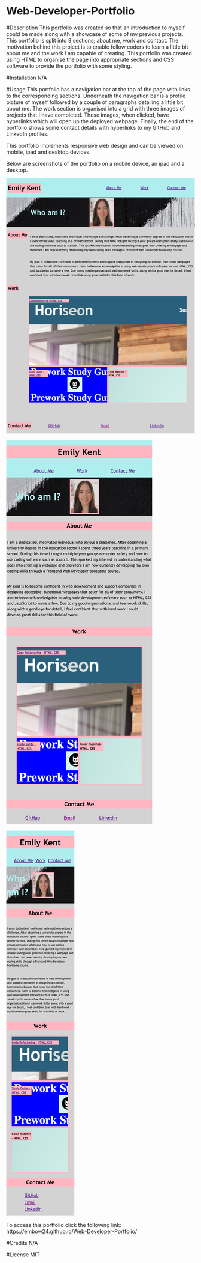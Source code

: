 # Web-Developer-Portfolio

#Description
This portfolio was created so that an introduction to myself could be made along with a showcase of some of my previous projects. This portfolio is split into 3 sections; about me, work and contact. The motivation behind this project is to enable fellow coders to learn a little bit about me and the work I am capable of creating. This portfolio was created using HTML to organise the page into appropriate sections and CSS software to provide the portfolio with some styling.

#Installation
N/A

#Usage
This portfolio has a navigation bar at the top of the page with links to the corresponding sections. Underneath the navigation bar is a profile picture of myself followed by a couple of paragraphs detailing a little bit about me. The work section is organised into a grid with three images of projects that I have completed. These images, when clicked, have hyperlinks which will open up the deployed webpage. Finally, the end of the portfolio shows some contact details with hyperlinks to my GitHub and LinkedIn profiles.

This portfolio implements responsive web design and can be viewed on mobile, ipad and desktop devices.

Below are screenshots of the portfolio on a mobile device, an ipad and a desktop. 

![Desktop](images/Desktop.png)

![Ipad](images/Ipad.png)

![Iphone](images/Iphone.png)

To access this portfolio click the following link: https://embow24.github.io/Web-Developer-Portfolio/ 

#Credits
N/A

#License
MIT

[def]: images/Desktop.png